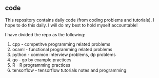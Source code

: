 ## code

This repository contains daily code (from coding problems and tutorials). I hope to do this daily. I will do my best to hold myself accountable!

I have divided the repo as the following:

1. cpp - competitve programming related problems
2. ocaml - functional programming related problems
3. python - common interview problems, dp problems
4. go - go by example practices
5. R - R programming practices
6. tensorflow - tensorflow tutorials notes and programming
